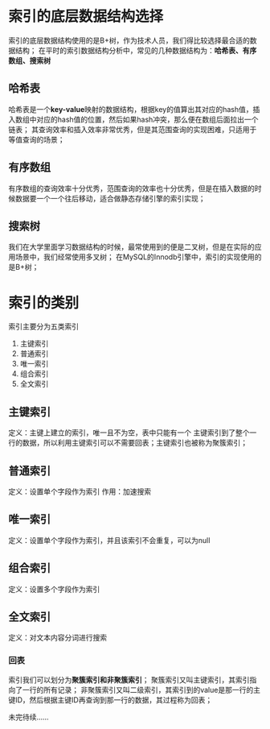 # 索引的底层数据结构选择
索引的底层数据结构使用的是B+树，作为技术人员，我们得比较选择最合适的数据结构；
在平时的索引数据结构分析中，常见的几种数据结构为：**哈希表、有序数组、搜索树**
## 哈希表
哈希表是一个**key-value**映射的数据结构，根据key的值算出其对应的hash值，插入数组中对应的hash值的位置，然后如果hash冲突，那么便在数组后面拉出一个链表；
其查询效率和插入效率非常优秀，但是其范围查询的实现困难，只适用于等值查询的场景；

## 有序数组
有序数组的查询效率十分优秀，范围查询的效率也十分优秀，但是在插入数据的时候数据要一个一个往后移动，适合做静态存储引擎的索引实现；
## 搜索树
我们在大学里面学习数据结构的时候，最常使用到的便是二叉树，但是在实际的应用场景中，我们经常使用多叉树；
在MySQL的Innodb引擎中，索引的实现使用的是B+树；

# 索引的类别
索引主要分为五类索引
1. 主键索引
2. 普通索引
3. 唯一索引
4. 组合索引
5. 全文索引

## 主键索引
定义：主键上建立的索引，唯一且不为空，表中只能有一个
主键索引到了整个一行的数据，所以利用主键索引可以不需要回表；主键索引也被称为聚簇索引；
## 普通索引
定义：设置单个字段作为索引
作用：加速搜索
## 唯一索引
定义：设置单个字段作为索引，并且该索引不会重复，可以为null
## 组合索引
定义：设置多个字段作为索引
## 全文索引
定义：对文本内容分词进行搜索
### 回表
索引我们可以划分为**聚簇索引和非聚簇索引**；
聚簇索引又叫主键索引，其索引指向了一行的所有记录；
非聚簇索引又叫二级索引，其索引到的value是那一行的主键ID，然后根据主键ID再查询到那一行的数据，其过程称为回表；

未完待续……
